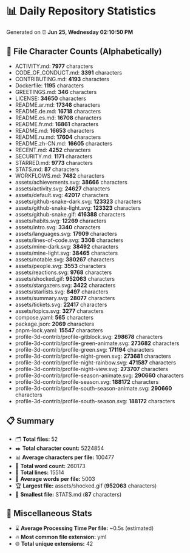 # 📊 Daily Repository Statistics
Generated on ⏰ **Jun 25, Wednesday 02:10:50 PM**

## 📂 File Character Counts (Alphabetically)
- ACTIVITY.md: **7977** characters
- CODE_OF_CONDUCT.md: **3391** characters
- CONTRIBUTING.md: **4193** characters
- Dockerfile: **1195** characters
- GREETINGS.md: **346** characters
- LICENSE: **34650** characters
- README.ar.md: **17346** characters
- README.de.md: **16718** characters
- README.es.md: **16708** characters
- README.fr.md: **16861** characters
- README.md: **16653** characters
- README.ru.md: **17604** characters
- README.zh-CN.md: **16605** characters
- RECENT.md: **4252** characters
- SECURITY.md: **1171** characters
- STARRED.md: **9773** characters
- STATS.md: **87** characters
- WORKFLOWS.md: **7482** characters
- assets/achievements.svg: **38666** characters
- assets/activity.svg: **24627** characters
- assets/default.svg: **42017** characters
- assets/github-snake-dark.svg: **123323** characters
- assets/github-snake-light.svg: **123323** characters
- assets/github-snake.gif: **416388** characters
- assets/habits.svg: **12269** characters
- assets/intro.svg: **3340** characters
- assets/languages.svg: **17909** characters
- assets/lines-of-code.svg: **3308** characters
- assets/mine-dark.svg: **38492** characters
- assets/mine-light.svg: **38465** characters
- assets/notable.svg: **380267** characters
- assets/people.svg: **3553** characters
- assets/reactions.svg: **9768** characters
- assets/shocked.gif: **952063** characters
- assets/stargazers.svg: **3422** characters
- assets/starlists.svg: **8497** characters
- assets/summary.svg: **28077** characters
- assets/tickets.svg: **22417** characters
- assets/topics.svg: **3277** characters
- compose.yaml: **565** characters
- package.json: **2069** characters
- pnpm-lock.yaml: **15547** characters
- profile-3d-contrib/profile-gitblock.svg: **298678** characters
- profile-3d-contrib/profile-green-animate.svg: **273682** characters
- profile-3d-contrib/profile-green.svg: **171194** characters
- profile-3d-contrib/profile-night-green.svg: **273681** characters
- profile-3d-contrib/profile-night-rainbow.svg: **471587** characters
- profile-3d-contrib/profile-night-view.svg: **273707** characters
- profile-3d-contrib/profile-season-animate.svg: **290660** characters
- profile-3d-contrib/profile-season.svg: **188172** characters
- profile-3d-contrib/profile-south-season-animate.svg: **290660** characters
- profile-3d-contrib/profile-south-season.svg: **188172** characters

## 📋 Summary
- 🗂️ **Total files:** 52
- ✒️ **Total character count:** 5224854
- 📊 **Average characters per file:** 100477
- 📝 **Total word count:** 260173
- 🧾 **Total lines:** 15514
- 📐 **Average words per file:** 5003
- 🏆 **Largest file:** assets/shocked.gif (**952063** characters)
- 🥉 **Smallest file:** STATS.md (**87** characters)

## 🌟 Miscellaneous Stats
- ⌛ **Average Processing Time Per file:** ~0.5s (estimated)
- 🔥 **Most common file extension:** yml
- 🌐 **Total unique extensions:** 42
